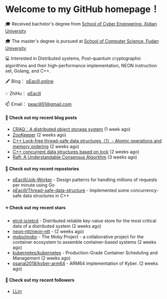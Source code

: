 # Welcome to my GitHub homepage！

🎓 Received bachelor's degree from [School of Cyber Engineering, Xidian University](https://ce.xidian.edu.cn/)

🎓 The master's degree is pursued at [School of Computer Science, Fudan University](https://cs.fudan.edu.cn/)

💻 Interested in Distributed systems, Post-quantum cryptographic algorithms and their high-performance implementation, NEON instruction set, Golang, and C++.

🖋 Blog： [pEacill.online](https://peacill.online/)

💡 ZhiHu： [pEacill](https://www.zhihu.com/people/mimanchi-61-67)

📫 Email： [peacill01@gmail.com](mailto:peacill01@gmail.com)

#### 📜 Check out my recent blog posts

- [CRAQ：A distributed object storage system](https://peacill.online/post/7899.html) (1 week ago)
- [ZooKeeper](https://peacill.online/post/7340.html) (2 weeks ago)
- [C&#43;&#43; Lock-free thread-safe data structures（1）- Atomic operations and memory ordering](https://peacill.online/post/303.html) (2 weeks ago)
- [C&#43;&#43; concurrent data structures based on lock](https://peacill.online/post/20527.html) (2 weeks ago)
- [Raft: A Understandable Consensus Algorithm](https://peacill.online/post/9989.html) (3 weeks ago)

#### 🌱 Check out my recent repostories

- [pEacill/Job-Worker](https://github.com/pEacill/Job-Worker) - Design patterns for handling millions of requests per minute using Go
- [pEacill/Thread-safe-data-structure](https://github.com/pEacill/Thread-safe-data-structure) - Implemented some concurrency-safe data structures in C&#43;&#43;

#### ⭐ Check out my recent stars

- [etcd-io/etcd](https://github.com/etcd-io/etcd) - Distributed reliable key-value store for the most critical data of a distributed system (2 weeks ago)
- [neon-ntt/neon-ntt](https://github.com/neon-ntt/neon-ntt) -  (2 weeks ago)
- [moby/moby](https://github.com/moby/moby) - The Moby Project - a collaborative project for the container ecosystem to assemble container-based systems (2 weeks ago)
- [kubernetes/kubernetes](https://github.com/kubernetes/kubernetes) - Production-Grade Container Scheduling and Management (2 weeks ago)
- [psanal2018/kyber-arm64](https://github.com/psanal2018/kyber-arm64) - ARM64 implementation of Kyber. (2 weeks ago)

#### 👯 Check out my recent followers

- [LLjrr](https://github.com/LLjrr)


